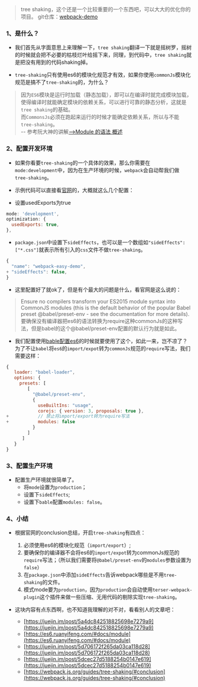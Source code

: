 > tree shaking，这个还是一个比较重要的一个东西吧，可以大大的优化你的项目。
> git仓库：[webpack-demo](https://github.com/Ewall1106/webpack-demo)

### 1、是什么？
- 我们首先从字面意思上来理解一下，`tree shaking`翻译一下就是摇树罗，摇树的时候就会把不必要的枯枝烂叶给摇下来，同理，到代码中，`tree shaking`就是把没有用到的代码shaking掉。

- `tree-shaking`只有使用es6的模块化规范才有效，如果你使用`commonJs`模块化规范是搞不了`tree-shaking`的，为什么？
> 因为`ES6`模块是运行时加载（静态加载），即可以在编译时就完成模块加载，使得编译时就能确定模块的依赖关系，可以进行可靠的静态分析，这就是`tree shaking`的基础。  
> 而`CommonsJs`必须在跑起来运行的时候才能确定依赖关系，所以与不能`tree-shaking`。  
> -- 参考阮大神的讲解[-->Module 的语法
概述](https://es6.ruanyifeng.com/#docs/module)



### 2、配置开发环境
- 如果你看要`tree-shaking`的一个具体的效果，那么你需要在`mode:development`中，因为在生产环境的时候，`webpack`会自动帮我们做`tree-shaking`。

- 示例代码可以直接看[官网](https://webpack.js.org/guides/tree-shaking/#conclusion)的，大概就这么几个配置：
- 设置usedExports为true
```javascript
mode: 'development',
optimization: {
  usedExports: true,
},
```
- `package.json`中设置下`sideEffects`，也可以是一个数组如`"sideEffects": ["*.css"]`就表示所有引入的`css`文件不做`tree-shaking`。

```javascript
{
  "name": "webpack-easy-demo",
+ "sideEffects": false,
}
```

- 这里配置好了就ok了，但是有个最大的问题是什么，看官网是这么说的：
> Ensure no compilers transform your ES2015 module syntax into CommonJS modules (this is the default behavior of the popular Babel preset @babel/preset-env - see the documentation for more details). 要确保没有编译器把es6的语法转换为require这种commonJs的这种写法，但是babel的这个@babel/preset-env配置的默认行为就是如此。

- 我们配置使用[bable配置es6]()的时候就要使用了这个，如此一来，岂不凉了？为了不让`babel`将`es6`的`import/expot`转为`commonJs`规范的`require`写法，我们需要这样：
```javascript
{
   loader: "babel-loader",
   options: {
     presets: [
        [
          "@babel/preset-env",
          {
            useBuiltIns: "usage",
            corejs: { version: 3, proposals: true },
+           // 禁止将import/export转为require写法
+           modules: false
          }
        ]
      ]
   }
}
```


### 3、配置生产环境
- 配置生产环境就很简单了。
    - 将`mode`设置为`production`；
    - 设置下`sideEffects`;
    - 设置下`bable`配置`modules: false`。


### 4、小结
- 根据官网的conclusion总结，开启`tree-shaking`有四点：
    1. 必须使用es6的模块化规范（`import/export`）;
    2. 要确保你的编译器不会将es6的`import/expot`转为commonJs规范的`require`写法；（所以我们需要将`@babel/preset-env`的`modules`参数设置为`false`）
    3. 在`package.json`中添加`sideEffects`告诉webpack哪些是不用`tree-shaking`的文件。
    4. 模式mode要为`production`，因为`production`会自动使用`terser-webpack-plugin`这个插件来做一些压缩、无用代码的剔除实现`tree-shaking`。

- 这块内容有点东西啊，也不知道我理解的对不对，看看别人的文章吧：
    - [https://juejin.im/post/5a4dc842518825698e7279a9](https://juejin.im/post/5a4dc842518825698e7279a9)
    - [https://es6.ruanyifeng.com/#docs/module](https://es6.ruanyifeng.com/#docs/module)
    - [https://juejin.im/post/5d706172f265da03ca118d28](https://juejin.im/post/5d706172f265da03ca118d28)
    - [https://juejin.im/post/5dcec27d5188254b0147e619](https://juejin.im/post/5dcec27d5188254b0147e619)
    - [https://webpack.js.org/guides/tree-shaking/#conclusion](https://webpack.js.org/guides/tree-shaking/#conclusion)








